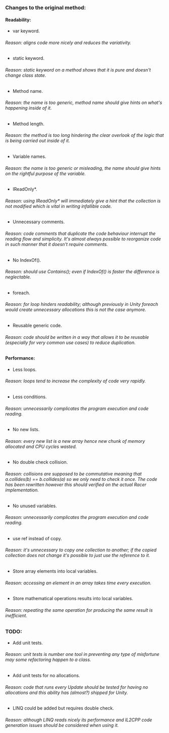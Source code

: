 ### Changes to the original method:

#### Readability:
- var keyword.
###### Reason: aligns code more nicely and reduces the variativity.
- static keyword.
###### Reason: static keyword on a method shows that it is pure and doesn't change class state.
- Method name.
###### Reason: the name is too generic, method name should give hints on what's happening inside of it.
- Method length.
###### Reason: the method is too long hindering the clear overlook of the logic that is being carried out inside of it.
- Variable names.
###### Reason: the name is too generic or misleading, the name should give hints on the rightful purpose of the variable.
- IReadOnly*.
###### Reason: using IReadOnly* will immediately give a hint that the collection is not modified which is vital in writing infallible code.
- Unnecessary comments.
###### Reason: code comments that duplicate the code behaviour interrupt the reading flow and simplicity. It's almost always possible to reorganize code in such manner that it doesn't require comments.
- No IndexOf().
###### Reason: should use Contains(); even if IndexOf() is faster the difference is neglectable.
- foreach.
###### Reason: for loop hinders readability; although previously in Unity foreach would create unnecessary allocations this is not the case anymore.
- Reusable generic code.
###### Reason: code should be written in a way that allows it to be reusable (especially for very common use cases) to reduce duplication.

#### Performance:
- Less loops.
###### Reason: loops tend to increase the complexity of code very rapidly.
- Less conditions.
###### Reason: unnecessarily complicates the program execution and code reading.
- No new lists.
###### Reason: every new list is a new array hence new chunk of memory allocated and CPU cycles wasted.
- No double check collision.
###### Reason: collisions are supposed to be commutative meaning that a.collides(b) == b.collides(a) so we only need to check it once. The code has been rewritten however this should verified on the actual Racer implementation.
- No unused variables.
###### Reason: unnecessarily complicates the program execution and code reading.
- use ref instead of copy.
###### Reason: it's unnecessary to copy one collection to another; if the copied collection does not change it's possible to just use the reference to it.
- Store array elements into local variables.
###### Reason: accessing an element in an array takes time every execution.
- Store mathematical operations results into local variables.
###### Reason: repeating the same operation for producing the same result is inefficient.

### TODO:
- Add unit tests.
###### Reason: unit tests is number one tool in preventing any type of misfortune may some refactoring happen to a class.
- Add unit tests for no allocations.
###### Reason: code that runs every Update should be tested for having no allocations and this ability has (almost?) shipped for Unity.
- LINQ could be added but requires double check.
###### Reason: although LINQ reads nicely its performance and IL2CPP code generation issues should be considered when using it.
